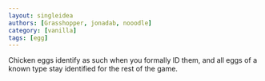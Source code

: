 ```yaml
---
layout: singleidea
authors: [Grasshopper, jonadab, nooodle]
category: [vanilla]
tags: [egg]
---
```

Chicken eggs identify as such when you formally ID them, and all eggs of a known type stay identified for the rest of the game.

